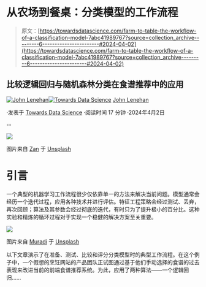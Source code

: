 # 从农场到餐桌：分类模型的工作流程

> 原文：[https://towardsdatascience.com/farm-to-table-the-workflow-of-a-classification-model-7abc41989767?source=collection_archive---------6-----------------------#2024-04-02](https://towardsdatascience.com/farm-to-table-the-workflow-of-a-classification-model-7abc41989767?source=collection_archive---------6-----------------------#2024-04-02)

## 比较逻辑回归与随机森林分类在食谱推荐中的应用

[](https://medium.com/@john_lenehan?source=post_page---byline--7abc41989767--------------------------------)[![John Lenehan](../Images/addeeb0bacca7ddec928aa12c2a4fc53.png)](https://medium.com/@john_lenehan?source=post_page---byline--7abc41989767--------------------------------)[](https://towardsdatascience.com/?source=post_page---byline--7abc41989767--------------------------------)[![Towards Data Science](../Images/a6ff2676ffcc0c7aad8aaf1d79379785.png)](https://towardsdatascience.com/?source=post_page---byline--7abc41989767--------------------------------) [John Lenehan](https://medium.com/@john_lenehan?source=post_page---byline--7abc41989767--------------------------------)

·发表于 [Towards Data Science](https://towardsdatascience.com/?source=post_page---byline--7abc41989767--------------------------------) ·阅读时间 17 分钟 ·2024年4月2日

--

![](../Images/f2289bad26609d87f7e1595937176047.png)

图片来自 [Zan](https://unsplash.com/@zanilic?utm_source=medium&utm_medium=referral) 于 [Unsplash](https://unsplash.com/?utm_source=medium&utm_medium=referral)

# 引言

一个典型的机器学习工作流程很少仅依靠单一的方法来解决当前问题。模型通常会经历一个迭代过程，应用各种技术并进行评估。特征工程策略会经过测试、丢弃，再次回顾；算法及其参数会经过彻底的迭代，有时只为了提升极小的百分比。这种实验和精炼的循环过程对于实现一个稳健的解决方案至关重要。

![](../Images/8f2ad306c2bca970724bb59f0ddb8d5b.png)

图片来自 [Muradi](https://unsplash.com/@simuradi?utm_source=medium&utm_medium=referral) 于 [Unsplash](https://unsplash.com/?utm_source=medium&utm_medium=referral)

以下文章演示了在准备、测试、比较和评分分类模型时的典型工作流程。在这个例子中，一个假想的烹饪网站的产品团队正试图通过基于他们手动选择的食谱的过去表现来改进当前的前端食谱推荐系统。为此，应用了两种算法——一个逻辑回归……
